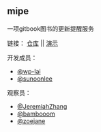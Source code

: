 ## mipe

一项gitbook图书的更新提醒服务

链接： [仓库](https://github.com/wp-lai/mipe) || [演示](http://wp-lai.github.io/mipe/)

开发成员：

+ [@wp-lai](https://github.com/wp-lai)
+ [@sunoonlee](https://github.com/sunoonlee)

观察员：

+ [@JeremiahZhang](https://github.com/JeremiahZhang)
+ [@bambooom](https://github.com/bambooom)
+ [@zoejane](https://github.com/zoejane)